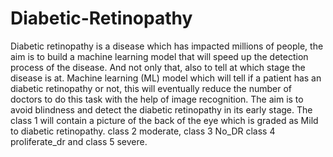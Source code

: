# Diabetic-Retinopathy
Diabetic retinopathy is a disease which has impacted millions of people, the aim is to build a machine learning model that will speed up the detection process of the disease. And not only that, also to tell at which stage the disease is at.  Machine learning (ML) model which will tell if a patient has an diabetic retinopathy or not, this will eventually reduce the number of doctors to do this task with the help of image recognition. The aim is to avoid blindness and detect the diabetic retinopathy in its early stage. The class 1 will contain a picture of the back of the eye which is graded as Mild to diabetic retinopathy. class 2 moderate, class 3 No_DR class 4 proliferate_dr and class 5 severe.  
